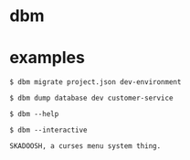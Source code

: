 # dbm

# examples

``` shell
$ dbm migrate project.json dev-environment

$ dbm dump database dev customer-service

$ dbm --help

$ dbm --interactive

SKADOOSH, a curses menu system thing.

```
